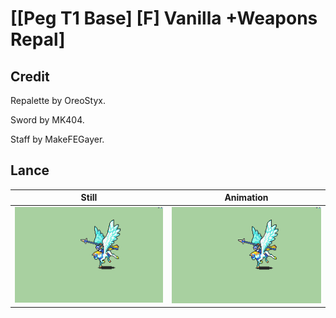 # [\[Peg T1 Base\] \[F\] Vanilla +Weapons Repal]

## Credit

Repalette by OreoStyx.

Sword by MK404.

Staff by MakeFEGayer.
	
## Lance

| Still | Animation |
| :---: | :-------: |
| ![Lance still](./Lance_000.png) | ![Lance animation](./Lance.gif) |
